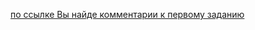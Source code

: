 [по ссылке Вы найде комментарии к первому заданию](https://docs.google.com/document/d/1jwylnxSK-gCDNNqBhcdfRncnzGrt-4lsFrYFdpUxrDA/edit)
